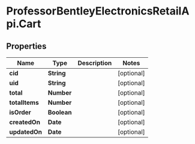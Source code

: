 # ProfessorBentleyElectronicsRetailApi.Cart

## Properties
Name | Type | Description | Notes
------------ | ------------- | ------------- | -------------
**cid** | **String** |  | [optional] 
**uid** | **String** |  | [optional] 
**total** | **Number** |  | [optional] 
**totalItems** | **Number** |  | [optional] 
**isOrder** | **Boolean** |  | [optional] 
**createdOn** | **Date** |  | [optional] 
**updatedOn** | **Date** |  | [optional] 
